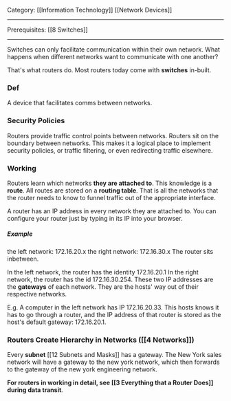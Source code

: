 Category: [[Information Technology]] [[Network Devices]]
___
Prerequisites: [[8 Switches]]
___
Switches can only facilitate communication within their own network. What happens when different networks want to communicate with one another? 

That's what routers do. Most routers today come with **switches** in-built.
### Def
A device that facilitates comms between networks. 
### Security Policies
Routers provide traffic control points between networks. 
Routers sit on the boundary between networks. This makes it a logical place to implement security policies, or traffic filtering, or even redirecting traffic elsewhere. 
### Working
Routers learn which networks **they are attached to**. This knowledge is a **route**. All routes are stored on a **routing table**. That is all the networks that the router needs to know to funnel traffic out of the appropriate interface. 

A router has an IP address in every network they are attached to. You can configure your router just by typing in its IP into your browser. 
##### Example
the left network: 172.16.20.x
the right network: 172.16.30.x
The router sits inbetween. 

In the left network, the router has the identity 172.16.20.1
In the right network, the router has the id 172.16.30.254.
These two IP addresses are the **gateways** of each network. They are the hosts' way out of their respective networks. 

E.g. A computer in the left network has IP 172.16.20.33. This hosts knows it has to go through a router, and the IP address of that router is stored as the host's default gateway: 172.16.20.1.

### Routers Create Hierarchy in Networks ([[4 Networks]])
Every **subnet** [[12 Subnets and Masks]] has a gateway. The New York sales network will have a gateway to the new york network, which then forwards to the gateway of the new york engineering network. 

**For routers in working in detail, see [[3 Everything that a Router Does]] during data transit**.

